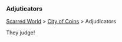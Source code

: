 ### Adjuticators
[Scarred World](./scarred-world.md) > [City of Coins](./city-of-coins.md) > Adjudicators

They judge!